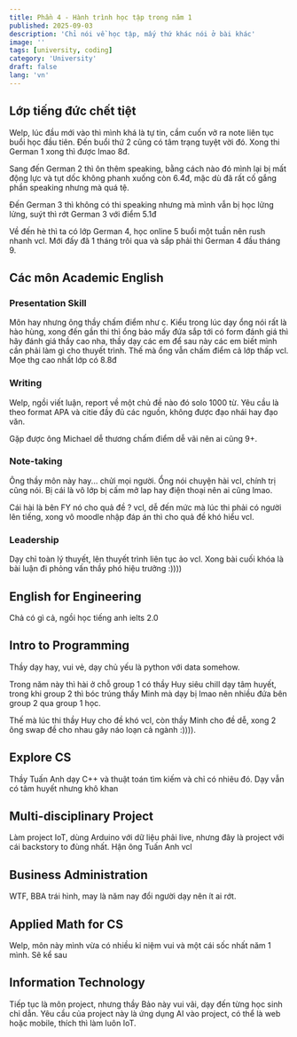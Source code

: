 ```yaml
---
title: Phần 4 - Hành trình học tập trong năm 1
published: 2025-09-03
description: 'Chỉ nói về học tập, mấy thứ khác nói ở bài khác'
image: ''
tags: [university, coding]
category: 'University'
draft: false 
lang: 'vn'
---
```


## Lớp tiếng đức chết tiệt

Welp, lúc đầu mới vào thì mình khá là tự tin, cầm cuốn vở ra note liên tục buổi học đầu tiên. Đến buổi thứ 2 cũng có tâm trạng tuyệt vời đó. Xong thi German 1 xong thì được lmao 8đ.

Sang đến German 2 thì ôn thêm speaking, bằng cách nào đó mình lại bị mất động lực và tụt dốc không phanh xuống còn 6.4đ, mặc dù đã rất cố gắng phần speaking nhưng mà quá tệ.

Đến German 3 thì không có thi speaking nhưng mà mình vẫn bị học lửng lửng, suýt thì rớt German 3 với điểm 5.1đ

Về đến hè thì ta có lớp German 4, học online 5 buổi một tuần nên rush nhanh vcl. Mới đấy đã 1 tháng trôi qua và sắp phải thi German 4 đầu tháng 9.

## Các môn Academic English

### Presentation Skill

Môn hay nhưng ông thầy chấm điểm như c. Kiểu trong lúc dạy ổng nói rất là hào hùng, xong đến gần thi thì ổng bảo mấy đứa sắp tới có form đánh giá thì hãy đánh giá thầy cao nha, thầy dạy các em để sau này các em biết mình cần phải làm gì cho thuyết trình. Thế mà ổng vẫn chấm điểm cả lớp thấp vcl. Mọe thg cao nhất lớp có 8.8đ

### Writing

Welp, ngồi viết luận, report về một chủ đề nào đó solo 1000 từ. Yêu cầu là theo format APA và citie đầy đủ các nguồn, không được đạo nhái hay đạo văn.

Gặp được ông Michael dễ thương chấm điểm dễ vãi nên ai cũng 9+.

### Note-taking

Ông thầy môn này hay... chửi mọi người. Ổng nói chuyện hài vcl, chính trị cũng nói. Bị cái là vô lớp bị cấm mở lap hay điện thoại nên ai cũng lmao.

Cái hài là bên FY nó cho quả đề ? vcl, dễ đến mức mà lúc thi phải có người lên tiếng, xong vô moodle nhập đáp án thì cho quả đề khó hiểu vcl.

### Leadership

Dạy chỉ toàn lý thuyết, lên thuyết trình liên tục ảo vcl. Xong bài cuối khóa là bài luận đi phỏng vấn thầy phó hiệu trưởng :))))

## English for Engineering

Chả có gì cả, ngồi học tiếng anh ielts 2.0

## Intro to Programming

Thầy dạy hay, vui vẻ, dạy chủ yếu là python với data somehow.

Trong năm này thì hài ở chỗ group 1 có thầy Huy siêu chill dạy tâm huyết, trong khi group 2 thì bóc trúng thầy Minh mà dạy bị lmao nên nhiều đứa bên group 2 qua group 1 học.

Thế mà lúc thi thầy Huy cho đề khó vcl, còn thầy Minh cho đề dễ, xong 2 ông swap đề cho nhau gây náo loạn cả ngành :)))).

## Explore CS

Thầy Tuấn Anh dạy C++ và thuật toán tìm kiếm và chỉ có nhiêu đó. Dạy vẫn có tâm huyết nhưng khô khan

## Multi-disciplinary Project

Làm project IoT, dùng Arduino với dữ liệu phải live, nhưng đây là project với cái backstory to đùng nhất. Hận ông Tuấn Anh vcl

## Business Administration

WTF, BBA trái hình, may là năm nay đổi người dạy nên ít ai rớt.

## Applied Math for CS

Welp, môn này mình vừa có nhiều kỉ niệm vui và một cái sốc nhất năm 1 mình. Sẽ kể sau

## Information Technology

Tiếp tục là môn project, nhưng thầy Bảo này vui vãi, dạy đến từng học sinh chỉ dẫn. Yêu cầu của project này là ứng dụng AI vào project, có thể là web hoặc mobile, thích thì làm luôn IoT.
